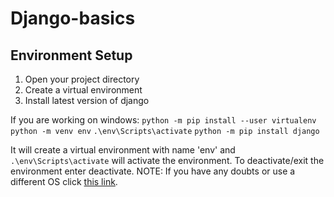 # Django-basics
 
## Environment Setup
1. Open your project directory
2. Create a virtual environment 
3. Install latest version of django

If you are working on windows:
`python -m pip install --user virtualenv`
`python -m venv env`
`.\env\Scripts\activate`
`python -m pip install django`

It will create a virtual environment with name 'env' and `.\env\Scripts\activate` will activate the environment. To deactivate/exit the environment enter deactivate.
NOTE: If you have any doubts or use a different OS click [this link](https://packaging.python.org/guides/installing-using-pip-and-virtual-environments/).